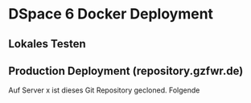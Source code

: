 # DSpace 6 Docker Deployment

## Lokales Testen

## Production Deployment (repository.gzfwr.de)

Auf Server x ist dieses Git Repository gecloned. Folgende 